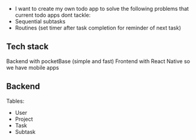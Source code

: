 - I want to create my own todo app to solve the following problems that current todo apps dont tackle:
 - Sequential subtasks
 - Routines (set timer after task completion for reminder of next task)
 ## Tech stack
 Backend with pocketBase (simple and fast)
 Frontend with React Native so we have mobile apps
 ## Backend
 Tables:
 * User
  * Project
  * Task
  * Subtask